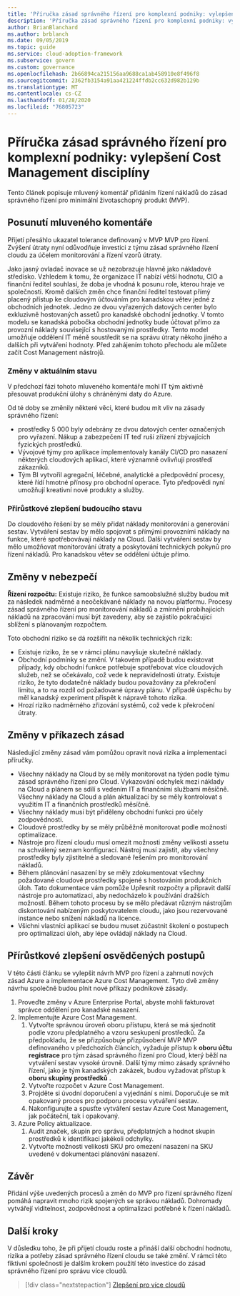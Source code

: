 ```yaml
---
title: 'Příručka zásad správného řízení pro komplexní podniky: vylepšení Cost Management disciplíny'
description: 'Příručka zásad správného řízení pro komplexní podniky: vylepšení Cost Management disciplíny'
author: BrianBlanchard
ms.author: brblanch
ms.date: 09/05/2019
ms.topic: guide
ms.service: cloud-adoption-framework
ms.subservice: govern
ms.custom: governance
ms.openlocfilehash: 2b66894ca215156aa9688ca1ab458910e8f496f8
ms.sourcegitcommit: 2362fb3154a91aa421224ffdb2cc632d982b129b
ms.translationtype: MT
ms.contentlocale: cs-CZ
ms.lasthandoff: 01/28/2020
ms.locfileid: "76805723"
---
```

# <a name="governance-guide-for-complex-enterprises-improve-the-cost-management-discipline"></a>Příručka zásad správného řízení pro komplexní podniky: vylepšení Cost Management disciplíny

Tento článek popisuje mluvený komentář přidáním řízení nákladů do zásad správného řízení pro minimální životaschopný produkt (MVP).

## <a name="advancing-the-narrative"></a>Posunutí mluveného komentáře

Přijetí přesáhlo ukazatel tolerance definovaný v MVP MVP pro řízení. Zvýšení útraty nyní odůvodňuje investici z týmu zásad správného řízení cloudu za účelem monitorování a řízení vzorů útraty.

Jako jasný ovladač inovace se už nezobrazuje hlavně jako nákladové středisko. Vzhledem k tomu, že organizace IT nabízí větší hodnotu, CIO a finanční ředitel souhlasí, že doba je vhodná k posunu role, kterou hraje ve společnosti. Kromě dalších změn chce finanční ředitel testovat přímý placený přístup ke cloudovým účtováním pro kanadskou větev jedné z obchodních jednotek. Jedno ze dvou vyřazených datových center bylo exkluzivně hostovaných assetů pro kanadské obchodní jednotky. V tomto modelu se kanadská pobočka obchodní jednotky bude účtovat přímo za provozní náklady související s hostovanými prostředky. Tento model umožňuje oddělení IT méně soustředit se na správu útraty někoho jiného a dalších při vytváření hodnoty. Před zahájením tohoto přechodu ale můžete začít Cost Management nástrojů.

### <a name="changes-in-the-current-state"></a>Změny v aktuálním stavu

V předchozí fázi tohoto mluveného komentáře mohl IT tým aktivně přesouvat produkční úlohy s chráněnými daty do Azure.

Od té doby se změnily některé věci, které budou mít vliv na zásady správného řízení:

- prostředky 5 000 byly odebrány ze dvou datových center označených pro vyřazení. Nákup a zabezpečení IT teď ruší zřízení zbývajících fyzických prostředků.
- Vývojové týmy pro aplikace implementovaly kanály CI/CD pro nasazení některých cloudových aplikací, které významně ovlivňují prostředí zákazníků.
- Tým BI vytvořil agregační, léčebné, analytické a předpovědní procesy, které řídí hmotné přínosy pro obchodní operace. Tyto předpovědi nyní umožňují kreativní nové produkty a služby.

### <a name="incrementally-improve-the-future-state"></a>Přírůstkové zlepšení budoucího stavu

Do cloudového řešení by se měly přidat náklady monitorování a generování sestav. Vytváření sestav by mělo spojovat s přímými provozními náklady na funkce, které spotřebovávají náklady na Cloud. Další vytváření sestav by mělo umožňovat monitorování útraty a poskytování technických pokynů pro řízení nákladů. Pro kanadskou větev se oddělení účtuje přímo.

## <a name="changes-in-risk"></a>Změny v nebezpečí

**Řízení rozpočtu:** Existuje riziko, že funkce samoobslužné služby budou mít za následek nadměrné a neočekávané náklady na novou platformu. Procesy zásad správného řízení pro monitorování nákladů a zmírnění probíhajících nákladů na zpracování musí být zavedeny, aby se zajistilo pokračující sblížení s plánovaným rozpočtem.

Toto obchodní riziko se dá rozšířit na několik technických rizik:

- Existuje riziko, že se v rámci plánu navyšuje skutečné náklady.
- Obchodní podmínky se změní. V takovém případě budou existovat případy, kdy obchodní funkce potřebuje spotřebovat více cloudových služeb, než se očekávalo, což vede k nepravidelnosti útraty. Existuje riziko, že tyto dodatečné náklady budou považovány za překročení limitu, a to na rozdíl od požadované úpravy plánu. V případě úspěchu by měl kanadský experiment přispět k nápravě tohoto rizika.
- Hrozí riziko nadměrného zřizování systémů, což vede k překročení útraty.

## <a name="changes-to-the-policy-statements"></a>Změny v příkazech zásad

Následující změny zásad vám pomůžou opravit nová rizika a implementaci příručky.

- Všechny náklady na Cloud by se měly monitorovat na týden podle týmu zásad správného řízení pro Cloud. Vykazování odchylek mezi náklady na Cloud a plánem se sdílí s vedením IT a finančními službami měsíčně. Všechny náklady na Cloud a plán aktualizací by se měly kontrolovat s využitím IT a finančních prostředků měsíčně.
- Všechny náklady musí být přiděleny obchodní funkci pro účely zodpovědnosti.
- Cloudové prostředky by se měly průběžně monitorovat podle možností optimalizace.
- Nástroje pro řízení cloudu musí omezit možnosti změny velikosti assetu na schválený seznam konfigurací. Nástroj musí zajistit, aby všechny prostředky byly zjistitelné a sledované řešením pro monitorování nákladů.
- Během plánování nasazení by se měly zdokumentovat všechny požadované cloudové prostředky spojené s hostováním produkčních úloh. Tato dokumentace vám pomůže Upřesnit rozpočty a připravit další nástroje pro automatizaci, aby nedocházelo k používání dražších možností. Během tohoto procesu by se mělo předávat různým nástrojům diskontování nabízeným poskytovatelem cloudu, jako jsou rezervované instance nebo snížení nákladů na licence.
- Všichni vlastníci aplikací se budou muset zúčastnit školení o postupech pro optimalizaci úloh, aby lépe ovládají náklady na Cloud.

## <a name="incremental-improvement-of-the-best-practices"></a>Přírůstkové zlepšení osvědčených postupů

V této části článku se vylepšit návrh MVP pro řízení a zahrnutí nových zásad Azure a implementace Azure Cost Management. Tyto dvě změny návrhu společně budou plnit nové příkazy podnikové zásady.

1. Proveďte změny v Azure Enterprise Portal, abyste mohli fakturovat správce oddělení pro kanadské nasazení.
2. Implementujte Azure Cost Management.
    1. Vytvořte správnou úroveň oboru přístupu, která se má sjednotit podle vzoru předplatného a vzoru seskupení prostředků. Za předpokladu, že se přizpůsobuje přizpůsobení MVP MVP definovaného v předchozích článcích, vyžaduje přístup k **oboru účtu registrace** pro tým zásad správného řízení pro Cloud, který běží na vytváření sestav vysoké úrovně. Další týmy mimo zásady správného řízení, jako je tým kanadských zakázek, budou vyžadovat přístup k **oboru skupiny prostředků** .
    2. Vytvořte rozpočet v Azure Cost Management.
    3. Projděte si úvodní doporučení a vyjednání s nimi. Doporučuje se mít opakovaný proces pro podporu procesu vytváření sestav.
    4. Nakonfigurujte a spusťte vytváření sestav Azure Cost Management, jak počáteční, tak i opakovaný.
3. Azure Policy aktualizace.
    1. Audit značek, skupin pro správu, předplatných a hodnot skupin prostředků k identifikaci jakékoli odchylky.
    2. Vytvořte možnosti velikosti SKU pro omezení nasazení na SKU uvedené v dokumentaci plánování nasazení.

## <a name="conclusion"></a>Závěr

Přidání výše uvedených procesů a změn do MVP pro řízení správného řízení pomáhá napravit mnoho rizik spojených se správou nákladů. Dohromady vytvářejí viditelnost, zodpovědnost a optimalizaci potřebné k řízení nákladů.

## <a name="next-steps"></a>Další kroky

V důsledku toho, že při přijetí cloudu roste a přináší další obchodní hodnotu, rizika a potřeby zásad správného řízení cloudu se také změní. V rámci této fiktivní společnosti je dalším krokem použití této investice do zásad správného řízení pro správu více cloudů.

> [!div class="nextstepaction"]
> [Zlepšení pro více cloudů](./multicloud-improvement.md)
